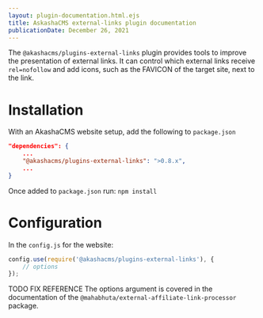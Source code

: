 ```yaml
---
layout: plugin-documentation.html.ejs
title: AskashaCMS external-links plugin documentation
publicationDate: December 26, 2021
---
```


The `@akashacms/plugins-external-links` plugin provides tools to improve the presentation of external links.  It can control which external links receive `rel=nofollow` and add icons, such as the FAVICON of the target site, next to the link.

# Installation

With an AkashaCMS website setup, add the following to `package.json`

```json
"dependencies": {
    ...
    "@akashacms/plugins-external-links": ">0.8.x",
    ...
}
```

Once added to `package.json` run: `npm install`

# Configuration

In the `config.js` for the website:

```js
config.use(require('@akashacms/plugins-external-links'), {
    // options
});
```

TODO FIX REFERENCE The options argument is covered in the documentation of the `@mahabhuta/external-affiliate-link-processor` package.